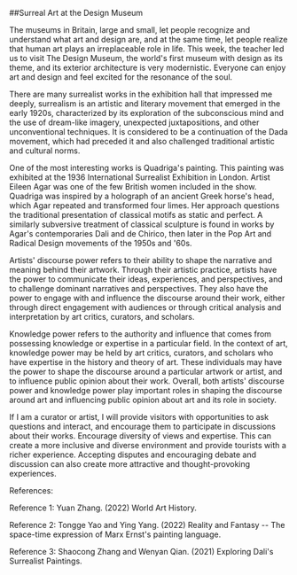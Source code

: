 ##Surreal Art at the Design Museum 

The museums in Britain, large and small, let people recognize and understand what art and design are, and at the same time, let people realize that human art plays an irreplaceable role in life. This week, the teacher led us to visit The Design Museum, the world's first museum with design as its theme, and its exterior architecture is very modernistic. Everyone can enjoy art and design and feel excited for the resonance of the soul.

There are many surrealist works in the exhibition hall that impressed me deeply, surrealism is an artistic and literary movement that emerged in the early 1920s, characterized by its exploration of the subconscious mind and the use of dream-like imagery, unexpected juxtapositions, and other unconventional techniques. It is considered to be a continuation of the Dada movement, which had preceded it and also challenged traditional artistic and cultural norms.

One of the most interesting works is Quadriga's painting. This painting was exhibited at the 1936 International Surrealist Exhibition in London. Artist Eileen Agar was one of the few British women included in the show. Quadriga was inspired by a holograph of an ancient Greek horse's head, which Agar repeated and transformed four limes. Her approach questions the traditional presentation of classical motifs as static and perfect. A similarly subversive treatment of classical sculpture is found in works by Agar's contemporaries Dali and de Chirico, then later in the Pop Art and Radical Design movements of the 1950s and '60s.

Artists' discourse power refers to their ability to shape the narrative and meaning behind their artwork. Through their artistic practice, artists have the power to communicate their ideas, experiences, and perspectives, and to challenge dominant narratives and perspectives. They also have the power to engage with and influence the discourse around their work, either through direct engagement with audiences or through critical analysis and interpretation by art critics, curators, and scholars.

Knowledge power refers to the authority and influence that comes from possessing knowledge or expertise in a particular field. In the context of art, knowledge power may be held by art critics, curators, and scholars who have expertise in the history and theory of art. These individuals may have the power to shape the discourse around a particular artwork or artist, and to influence public opinion about their work. Overall, both artists' discourse power and knowledge power play important roles in shaping the discourse around art and influencing public opinion about art and its role in society.

If I am a curator or artist, I will provide visitors with opportunities to ask questions and interact, and encourage them to participate in discussions about their works. Encourage diversity of views and expertise. This can create a more inclusive and diverse environment and provide tourists with a richer experience. Accepting disputes and encouraging debate and discussion can also create more attractive and thought-provoking experiences.

References:

Reference 1: Yuan Zhang. (2022) World Art History.

Reference 2: Tongge Yao and Ying Yang. (2022) Reality and Fantasy -- The space-time expression of Marx Ernst's painting language.

Reference 3: Shaocong Zhang and Wenyan Qian. (2021) Exploring Dali's Surrealist Paintings.
